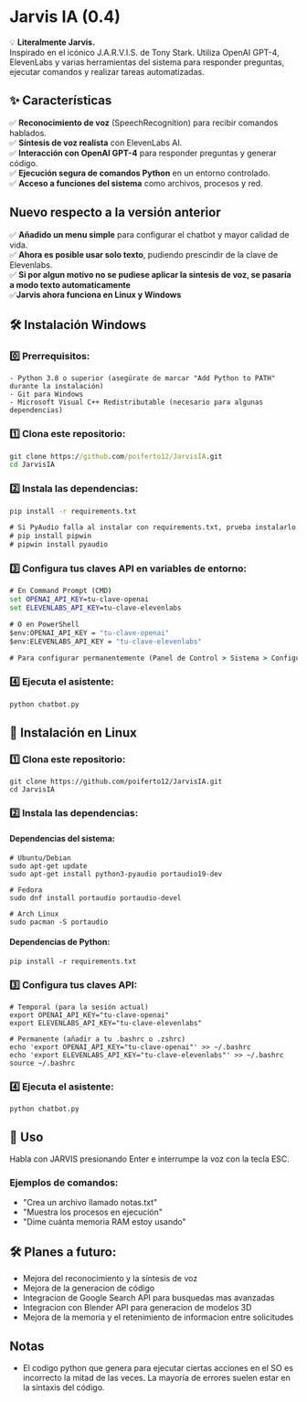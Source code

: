 # Jarvis IA (0.4)

💡 **Literalmente Jarvis.**  
Inspirado en el icónico J.A.R.V.I.S. de Tony Stark. Utiliza OpenAI GPT-4, ElevenLabs y varias herramientas del sistema para responder preguntas, ejecutar comandos y realizar tareas automatizadas.

## ✨ Características  
✅ **Reconocimiento de voz** (SpeechRecognition) para recibir comandos hablados.  
✅ **Síntesis de voz realista** con ElevenLabs AI.  
✅ **Interacción con OpenAI GPT-4** para responder preguntas y generar código.  
✅ **Ejecución segura de comandos Python** en un entorno controlado.  
✅ **Acceso a funciones del sistema** como archivos, procesos y red.  

## Nuevo respecto a la versión anterior
✅ **Añadido un menu simple** para configurar el chatbot y mayor calidad de vida.  
✅ **Ahora es posible usar solo texto**, pudiendo prescindir de la clave de Elevenlabs.  
✅ **Si por algun motivo no se pudiese aplicar la sintesis de voz, se pasaría a modo texto automaticamente**  
✅**Jarvis ahora funciona en Linux y Windows**  

## 🛠️ Instalación Windows

### 0️⃣ Prerrequisitos:

```plaintext
- Python 3.8 o superior (asegúrate de marcar "Add Python to PATH" durante la instalación)
- Git para Windows
- Microsoft Visual C++ Redistributable (necesario para algunas dependencias)
```

### 1️⃣ Clona este repositorio:

```bat
git clone https://github.com/poiferto12/JarvisIA.git
cd JarvisIA
```

### 2️⃣ Instala las dependencias:

```bat
pip install -r requirements.txt

# Si PyAudio falla al instalar con requirements.txt, prueba instalarlo manualmente:
# pip install pipwin
# pipwin install pyaudio
```

### 3️⃣ Configura tus claves API en variables de entorno:

```bat
# En Command Prompt (CMD)
set OPENAI_API_KEY=tu-clave-openai
set ELEVENLABS_API_KEY=tu-clave-elevenlabs

# O en PowerShell
$env:OPENAI_API_KEY = "tu-clave-openai"
$env:ELEVENLABS_API_KEY = "tu-clave-elevenlabs"

# Para configurar permanentemente (Panel de Control > Sistema > Configuración avanzada del sistema > Variables de entorno)
```

### 4️⃣ Ejecuta el asistente:

```bat
python chatbot.py
```

## 🐧 Instalación en Linux

### 1️⃣ Clona este repositorio:

```shellscript
git clone https://github.com/poiferto12/JarvisIA.git
cd JarvisIA
```

### 2️⃣ Instala las dependencias:

#### Dependencias del sistema:

```shellscript
# Ubuntu/Debian
sudo apt-get update
sudo apt-get install python3-pyaudio portaudio19-dev

# Fedora
sudo dnf install portaudio portaudio-devel

# Arch Linux
sudo pacman -S portaudio
```

#### Dependencias de Python:

```shellscript
pip install -r requirements.txt
```

### 3️⃣ Configura tus claves API:

```shellscript
# Temporal (para la sesión actual)
export OPENAI_API_KEY="tu-clave-openai"
export ELEVENLABS_API_KEY="tu-clave-elevenlabs"

# Permanente (añadir a tu .bashrc o .zshrc)
echo 'export OPENAI_API_KEY="tu-clave-openai"' >> ~/.bashrc
echo 'export ELEVENLABS_API_KEY="tu-clave-elevenlabs"' >> ~/.bashrc
source ~/.bashrc
```

### 4️⃣ Ejecuta el asistente:

```shellscript
python chatbot.py
```
## 🎤 Uso
Habla con JARVIS presionando Enter e interrumpe la voz con la tecla ESC.
### Ejemplos de comandos:

- "Crea un archivo llamado notas.txt"
- "Muestra los procesos en ejecución"
- "Dime cuánta memoria RAM estoy usando"


## 🛠️ Planes a futuro:
- Mejora del reconocimiento y la síntesis de voz
- Mejora de la generacion de código
- Integracion de Google Search API para busquedas mas avanzadas
- Integracion con Blender API para generacion de modelos 3D
- Mejora de la memoria y el retenimiento de informacion entre solicitudes

## Notas 
- El codigo python que genera para ejecutar ciertas acciones en el SO es incorrecto la mitad de las veces. La mayoría de errores suelen estar en la sintaxis del código.
